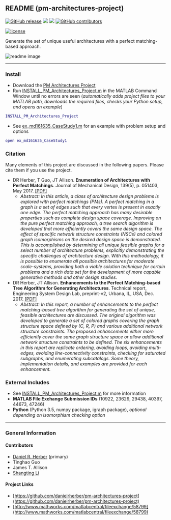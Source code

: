 ## README (pm-architectures-project)

[![GitHub release](https://img.shields.io/github/release/danielrherber/pm-architectures-project.svg)](https://github.com/danielrherber/pm-architectures-project/releases/latest)
[![](https://img.shields.io/badge/language-matlab-EF963C.svg)](https://www.mathworks.com/products/matlab.html)
[![](https://img.shields.io/github/issues-raw/danielrherber/pm-architectures-project.svg)](https://github.com/danielrherber/pm-architectures-project/issues)
[![GitHub contributors](https://img.shields.io/github/contributors/danielrherber/pm-architectures-project.svg)](https://github.com/danielrherber/pm-architectures-project/graphs/contributors)

[![license](https://img.shields.io/github/license/danielrherber/pm-architectures-project.svg)](https://github.com/danielrherber/pm-architectures-project/blob/master/License)

Generate the set of unique useful architectures with a perfect matching-based approach.

![readme image](http://www.danielherber.com/img/projects/pm-architectures-project/readme_image.svg "Readme Image")

---
### Install
* Download the [PM Architectures Project](https://github.com/danielrherber/pm-architectures-project/archive/master.zip)
* Run [INSTALL_PM_Architectures_Project.m](https://github.com/danielrherber/pm-architectures-project/blob/master/INSTALL_PM_Architectures_Project.m) in the MATLAB Command Window until no errors are seen
(*automatically adds project files to your MATLAB path, downloads the required files, checks your Python setup, and opens an example*)

```matlab
INSTALL_PM_Architectures_Project
```
* See [ex_md161635_CaseStudy1.m](https://github.com/danielrherber/pm-architectures-project/blob/master/examples/md-16-1635/ex_md161635_CaseStudy1.m) for an example with problem setup and options
```matlab
open ex_md161635_CaseStudy1
```

### Citation
Many elements of this project are discussed in the following papers. Please cite them if you use the project.

* DR Herber, T Guo, JT Allison. **Enumeration of Architectures with Perfect Matchings**. Journal of Mechanical Design, 139(5), p. 051403, May 2017. [[PDF]](http://systemdesign.illinois.edu/publications/Her16b.pdf)
	- *Abstract: In this article, a class of architecture design problems is explored with perfect matchings (PMs). A perfect matching in a graph is a set of edges such that every vertex is present in exactly one edge. The perfect matching approach has many desirable properties such as complete design space coverage. Improving on the pure perfect matching approach, a tree search algorithm is developed that more efficiently covers the same design space. The effect of specific network structure constraints (NSCs) and colored graph isomorphisms on the desired design space is demonstrated. This is accomplished by determining all unique feasible graphs for a select number of architecture problems, explicitly demonstrating the specific challenges of architecture design. With this methodology, it is possible to enumerate all possible architectures for moderate scale-systems, providing both a viable solution technique for certain problems and a rich data set for the development of more capable generative methods and other design studies.*
* DR Herber, JT Allison. **Enhancements to the Perfect Matching-based Tree Algorithm for Generating Architectures**. Technical report, Engineering System Design Lab, preprint-v2, Urbana, IL, USA, Dec. 2017. [[PDF]](http://systemdesign.illinois.edu/publications/Her17d.pdf)
	- *Abstract: In this report, a number of enhancements to the perfect matching-based tree algorithm for generating the set of unique, feasible architectures are discussed. The original algorithm was developed to generate a set of colored graphs covering the graph structure space defined by (C, R, P) and various additional network structure constraints. The proposed enhancements either more efficiently cover the same graph structure space or allow additional network structure constraints to be defined. The six enhancements in this report are replicate ordering, avoiding loops, avoiding multi-edges, avoiding line-connectivity constraints, checking for saturated subgraphs, and enumerating subcatalogs. Some theory, implementation details, and examples are provided for each enhancement.*

### External Includes
* See [INSTALL_PM_Architectures_Project.m](https://github.com/danielrherber/pm-architectures-project/blob/master/INSTALL_PM_Architectures_Project.m) for more information
* **MATLAB File Exchange Submission IDs** (10922, 23629, 29438, 40397, 44673, 47246)
* **Python** (Python 3.5, numpy package, igraph package), *optional depending on isomorphism checking option*

---
### General Information

#### Contributors
* [Daniel R. Herber](https://github.com/danielrherber) (primary)
* Tinghao Guo
* James T. Allison
* [Shangting Li](https://github.com/shangtingli)

#### Project Links
* [https://github.com/danielrherber/pm-architectures-project](https://github.com/danielrherber/pm-architectures-project)
* [http://www.mathworks.com/matlabcentral/fileexchange/58799](http://www.mathworks.com/matlabcentral/fileexchange/58799)
